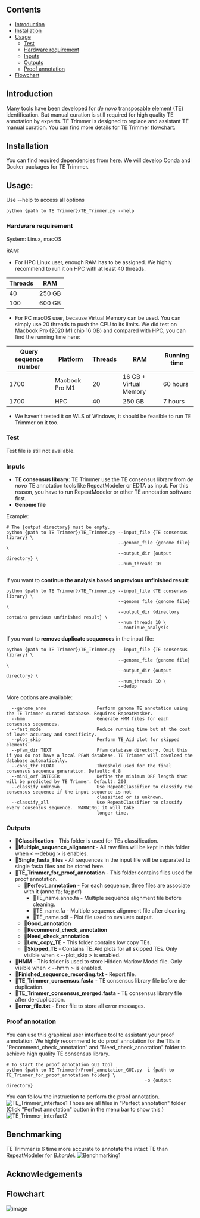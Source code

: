 ## Contents
- [Introduction](#Introduction)
- [Installation](#Installation)
- [Usage](#Usage)
  - [Test](#Test)
  - [Hardware requirement](#Hardware-requirement)
  - [Inputs](#Inputs) 
  - [Outputs](#Outputs)
  - [Proof annotation](#Proof-annotation)
- [Flowchart](#Flowchart)

## Introduction
Many tools have been developed for *de novo* transposable element (TE) identification. But manual 
curation is still required for high quality TE annotation by experts. TE Trimmer is designed to replace and assistant
TE manual curation. You can find more details for TE Trimmer [flowchart](#Flowchart).

## Installation
You can find required dependencies from [here](https://github.com/qjiangzhao/TE-Trimmer/blob/Jiangzhao_TE_trimmer/TE_Trimmer_dependencies). 
We will develop Conda and Docker packages for TE Trimmer.

## Usage:
Use --help to access all options

```commandline
python {path to TE Trimmer}/TE_Trimmer.py --help
```
### Hardware requirement
System: Linux, macOS

RAM:
- For HPC Linux user, enough RAM has to be assigned. We highly recommend to run it on HPC with at least 40 threads.

| Threads | RAM    |
|---------|--------|
| 40      | 250 GB |
| 100     | 600 GB |

- For PC macOS user, because Virtual Memory can be used. You can simply use 20 threads to push the CPU to its limits. We did
test on Macbook Pro (2020 M1 chip 16 GB) and compared with HPC, you can find the running time here:

| Query sequence number | Platform       | Threads | RAM                    | Running time |
|-----------------------|----------------|---------|------------------------|--------------| 
| 1700                  | Macbook Pro M1 | 20      | 16 GB + Virtual Memory | 60 hours     |
| 1700                  | HPC            | 40      | 250 GB                 | 7 hours      | 

- We haven't tested it on WLS of Windows, it should be feasible to run TE Trimmer on it too. 

### Test
Test file is still not available.

### Inputs
 
- **TE consensus library**: TE Trimmer use the TE consensus library from *de novo* TE annotation tools like RepeatModeler or EDTA as input. 
For this reason, you have to run RepeatModeler or other TE annotation software first. 
- **Genome file**

Example:

```commandline
# The {output directory} must be empty.
python {path to TE Trimmer}/TE_Trimmer.py --input_file {TE consensus library} \
                                          --genome_file {genome file} \
                                          --output_dir {output directory} \
                                          --num_threads 10
                                          
```
If you want to **continue the analysis based on previous unfinished result**:
```commandline
python {path to TE Trimmer}/TE_Trimmer.py --input_file {TE consensus library} \
                                          --genome_file {genome file} \
                                          --output_dir {directory contains previous unfinished result} \
                                          --num_threads 10 \
                                          --continue_analysis
```
If you want to **remove duplicate sequences** in the input file:
```commandline
python {path to TE Trimmer}/TE_Trimmer.py --input_file {TE consensus library} \
                                          --genome_file {genome file} \
                                          --output_dir {output directory} \
                                          --num_threads 10 \
                                          --dedup    
```
More options are available:
```commandline
  --genome_anno                   Perform genome TE annotation using the TE Trimmer curated database. Requires RepeatMasker.
  --hmm                           Generate HMM files for each consensus sequences.
  --fast_mode                     Reduce running time but at the cost of lower accuracy and specificity.
  --plot_skip                     Perform TE_Aid plot for skipped elements
  --pfam_dir TEXT                 Pfam database directory. Omit this if you do not have a local PFAM database. TE Trimmer will download the database automatically.
  --cons_thr FLOAT                Threshold used for the final consensus sequence generation. Default: 0.8
  --mini_orf INTEGER              Define the minimum ORF length that will be predicted by TE Trimmer. Default: 200
  --classify_unknown              Use RepeatClassifier to classify the consensus sequence if the input sequence is not
                                  classified or is unknown.
  --classify_all                  Use RepeatClassifier to classify every consensus sequence.  WARNING: it will take
                                  longer time.
```
### Outputs
- 📁**Classification** - This folder is used for TEs classification.  
- 📁**Multiple_sequence_alignment** - All raw files will be kept in this folder when < --debug > is enables.
- 📁**Single_fasta_files** - All sequences in the input file will be separated to single fasta files and be stored here.
- 📁**TE_Trimmer_for_proof_annotation** - This folder contains files used for proof annotation. 
  - 📁**Perfect_annotation** - For each sequence, three files are associate with it (anno.fa; fa; pdf)
    - 📄TE_name.anno.fa - Multiple sequence alignment file before cleaning.
    - 📄TE_name.fa - Multiple sequence alignment file after cleaning.
    - 📄TE_name.pdf - Plot file used to evaluate output.
  - 📁**Good_annotation** 
  - 📁**Recommend_check_annotation**
  - 📁**Need_check_annotation**
  - 📁**Low_copy_TE** - This folder contains low copy TEs.
  - 📁**Skipped_TE** - Contains TE_Aid plots for all skipped TEs. Only visible when < --plot_skip > is enabled.
- 📁**HMM** - This folder is used to store Hidden Markov Model file. Only visible when < --hmm > is enabled.
- 📄**Finished_sequence_recording.txt** - Report file. 
- 📄**TE_Trimmer_consensus.fasta** - TE consensus library file before de-duplication.
- 📄**TE_Trimmer_consensus_merged.fasta** - TE consensus library file after de-duplication.
- 📄**error_file.txt** - Error file to store all error messages. 

### Proof annotation
You can use this graphical user interface tool to assistant your proof annotation. We highly recommend to do proof 
annotation for the TEs in "Recommend_check_annotation" and "Need_check_annotation" folder to achieve high quality TE
consensus library. 
```commandline
# To start the proof annotation GUI tool
python {path to TE Trimmer}/Proof_annotation_GUI.py -i {path to TE_Trimmer_for_proof_annotation folder} \
                                                    -o {output directory}
```
You can follow the instruction to perform the proof annotation. 
![TE_Trimmer_interface1](https://www.dropbox.com/scl/fi/mynrf8mokblq9egslpsti/Screenshot-2023-10-29-at-12.19.27.png?rlkey=pozzit1llyteux2rhwxnxnn99&raw=1)
Those are all files in "Perfect annotation" folder (Click "Perfect annotation" button in the menu bar to show this.)
![TE_Trimmer_interfact2](https://www.dropbox.com/scl/fi/4nh0u7xvirieb68c5knnw/Screenshot-2023-10-29-at-12.20.14.png?rlkey=m2nfsevhriennsp5vf9s766zr&raw=1)

## Benchmarking
TE Trimmer is 6 time more accurate to annotate the intact TE than RepeatModeler for *B.hordei*. 
![Benchmarking1](https://www.dropbox.com/scl/fi/v1ex6txe0mb9200gmtir3/Benchamrking_joined2.png?rlkey=i742b8ykyht0zw885r3mj9u64&raw=1)

## Acknowledgements

## Flowchart
![image](https://www.dropbox.com/scl/fi/4s0sd2e0ndic62pyt22dt/TE_Trimmer_vertical_flowchart.png?rlkey=ixwbo1p7h05xhz80nh2j47y2o&raw=1)
